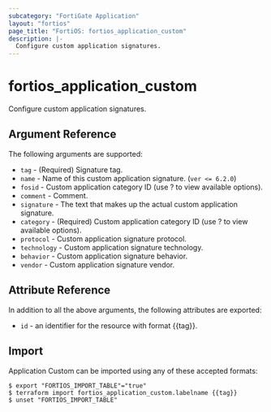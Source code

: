 ```yaml
---
subcategory: "FortiGate Application"
layout: "fortios"
page_title: "FortiOS: fortios_application_custom"
description: |-
  Configure custom application signatures.
---
```


# fortios_application_custom
Configure custom application signatures.

## Argument Reference

The following arguments are supported:

* `tag` - (Required) Signature tag.
* `name` - Name of this custom application signature. (`ver <= 6.2.0`)
* `fosid` - Custom application category ID (use ? to view available options).
* `comment` - Comment.
* `signature` - The text that makes up the actual custom application signature.
* `category` - (Required) Custom application category ID (use ? to view available options).
* `protocol` - Custom application signature protocol.
* `technology` - Custom application signature technology.
* `behavior` - Custom application signature behavior.
* `vendor` - Custom application signature vendor.


## Attribute Reference

In addition to all the above arguments, the following attributes are exported:
* `id` - an identifier for the resource with format {{tag}}.

## Import

Application Custom can be imported using any of these accepted formats:
```
$ export "FORTIOS_IMPORT_TABLE"="true"
$ terraform import fortios_application_custom.labelname {{tag}}
$ unset "FORTIOS_IMPORT_TABLE"
```
